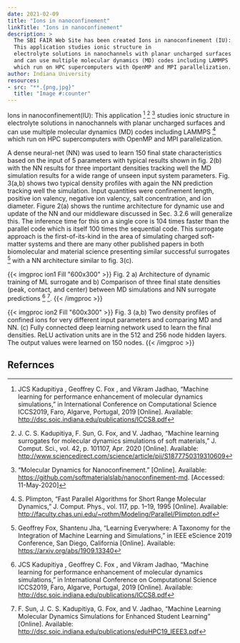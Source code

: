 ```yaml
---
date: 2021-02-09
title: "Ions in nanoconfinement"
linkTitle: "Ions in nanoconfinement"
description: >
  The SBI FAIR Web Site has been created Ions in nanoconfinement (IU):
  This application studies ionic structure in
  electrolyte solutions in nanochannels with planar uncharged surfaces
  and can use multiple molecular dynamics (MD) codes including LAMMPS
  which run on HPC supercomputers with OpenMP and MPI parallelization.
author: Indiana University
resources:
- src: "**.{png,jpg}"
  title: "Image #:counter"
---
```


Ions in nanoconfinement(IU): This application [^5] [^19] [^49] studies
ionic structure in electrolyte solutions in nanochannels with planar
uncharged surfaces and can use multiple molecular dynamics (MD) codes
including LAMMPS [^50] which run on HPC supercomputers with OpenMP and
MPI parallelization. 

A dense neural-net (NN) was used to learn 150 final state
characteristics based on the input of 5 parameters with typical
results shown in fig. 2(b) with the NN results for three important
densities tracking well the MD simulation results for a wide range of
unseen input system parameters. Fig. 3(a,b) shows two typical density
profiles with again the NN prediction tracking well the
simulation. Input quantities were confinement length, positive ion
valency, negative ion valency, salt concentration, and ion
diameter. Figure 2(a) shows the runtime architecture for dynamic use
and update of the NN and our middleware discussed in Sec. 3.2.6 will
generalize this. The inference time for this on a single core is 104
times faster than the parallel code which is itself 100 times the
sequential code. This surrogate approach is the first-of-its-kind in
the area of simulating charged soft-matter systems and there are many
other published papers in both biomolecular and material science
presenting similar successful surrogates [^2] with a NN architecture
similar to fig. 3(c). 


{{< imgproc ion1 Fill "600x300" >}}
Fig. 2 a) Architecture of dynamic training of ML surrogate and b)
Comparison of three final state densities (peak, contact, and center)
between MD simulations and NN surrogate predictions [^5] [^51].
{{< /imgproc >}}


{{< imgproc ion2 Fill "600x300" >}}
Fig. 3 (a,b) Two density profiles of confined ions for very different
input parameters and comparing MD and NN. (c) Fully connected deep
learning network used to learn the final densities. ReLU activation
units are in the 512 and 256 node hidden layers. The output values
were learned on 150 nodes. 
{{< /imgproc >}}

## Refernces

[^2]: Geoffrey Fox, Shantenu Jha, “Learning Everywhere: A Taxonomy for
	  the Integration of Machine Learning and Simulations,” in IEEE
	  eScience 2019 Conference, San Diego, California
	  [Online]. Available: https://arxiv.org/abs/1909.13340

[^5]: JCS Kadupitiya , Geoffrey C. Fox , and Vikram Jadhao, “Machine
      learning for performance enhancement of molecular dynamics
      simulations,” in International Conference on Computational
      Science ICCS2019, Faro, Algarve, Portugal, 2019
      [Online]. Available:
      http://dsc.soic.indiana.edu/publications/ICCS8.pdf

[^19]: J. C. S. Kadupitiya, F. Sun, G. Fox, and V. Jadhao, “Machine
       learning surrogates for molecular dynamics simulations of soft
       materials,” J. Comput. Sci., vol. 42, p. 101107, Apr. 2020
       [Online]. Available:
       http://www.sciencedirect.com/science/article/pii/S1877750319310609

[^49]: “Molecular Dynamics for Nanoconfinement.” [Online]. Available:
	   https://github.com/softmaterialslab/nanoconfinement-md. [Accessed: 11-May-2020]

[^50]: S. Plimpton, “Fast Parallel Algorithms for Short Range
	   Molecular Dynamics,” J. Comput. Phys., vol. 117, pp. 1–19, 1995
	   [Online]. Available:
	   http://faculty.chas.uni.edu/~rothm/Modeling/Parallel/Plimpton.pdf

[^51]: F. Sun, J. C. S. Kadupitiya, G. Fox, and V. Jadhao, “Machine
	   Learning Molecular Dynamics Simulations for Enhanced Student
	   Learning” [Online]. Available:
	   http://dsc.soic.indiana.edu/publications/eduHPC19_IEEE3.pdf
